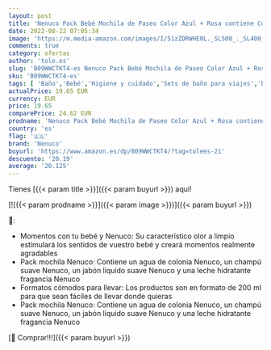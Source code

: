 ```yaml
---
layout: post
title: 'Nenuco Pack Bebé Mochila de Paseo Color Azul + Rosa contiene Colonia  Jabón  Champú y Leche Hidratante  8 productos x 200 ml'
date: 2022-08-22 07:05:34
image: 'https://m.media-amazon.com/images/I/51zZDRWHE0L._SL500_._SL400_.jpg'
comments: true
category: ofertas
author: 'tole.es'
slug: 'B09WWCTKT4-es Nenuco Pack Bebé Mochila de Paseo Color Azul + Rosa...'
sku: 'B09WWCTKT4-es'
tags: [ 'Baño','Bebé','Higiene y cuidado','Sets de baño para viajes','bebé','nenuco','🇪🇸', ]
actualPrice: 19.65 EUR
currency: EUR
price: 19.65
comparePrice: 24.62 EUR
prodname: 'Nenuco Pack Bebé Mochila de Paseo Color Azul + Rosa contiene Colonia  Jabón  Champú y Leche Hidratante  8 productos x 200 ml'
country: 'es'
flag: '🇪🇸'
brand: 'Nenuco'
buyurl: 'https://www.amazon.es/dp/B09WWCTKT4/?tag=tolees-21'
descuento: '20.19'
average: '20.125'
---
```


Tienes [{{< param title >}}]({{< param buyurl >}}) aqui!

[![{{< param prodname >}}]({{< param image >}})]({{< param buyurl >}})

🔎:

- Momentos con tu bebé y Nenuco: Su característico olor a limpio estimulará los sentidos de vuestro bebé y creará momentos realmente agradables
- Pack mochila Nenuco: Contiene un agua de colonia Nenuco, un champú suave Nenuco, un jabón líquido suave Nenuco y una leche hidratante fragancia Nenuco
- Formatos cómodos para llevar: Los productos son en formato de 200 ml para que sean fáciles de llevar donde quieras
- Pack mochila Nenuco: Contiene un agua de colonia Nenuco, un champú suave Nenuco, un jabón líquido suave Nenuco y una leche hidratante fragancia Nenuco

[🛒 Comprar!!!]({{< param buyurl >}})
